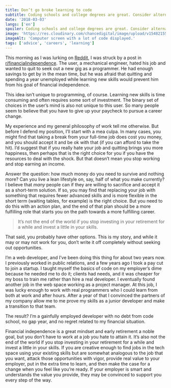 ```yaml
---
title: Don’t go broke learning to code
subtitle: Coding schools and college degrees are great. Consider alternative routes if you have them.
date: '2018-03-03'
langs: ['en']
spoiler: Coding schools and college degrees are great. Consider alternative routes if you have them.
image: 'https://res.cloudinary.com/chancedigital/image/upload/v1548215583/chance.tech/images/taras-shypka-424924-unsplash-1024x683.jpg'
imageAlt: 'Computer screen with a lot of code displayed.'
tags: ['advice', 'careers', 'learning']
---
```


This morning as I was lurking on [Reddit](https://www.reddit.com/user/chancethedev), I was struck by a post in [r/financialindependence](https://www.reddit.com/r/financialindependence/). The user, a mechanical engineer, hated his job and wanted to quit to seek out a new gig as a programmer. He had enough savings to get by in the mean time, but he was afraid that quitting and spending a year unemployed while learning new skills would prevent him from his goal of financial independence.

This idea isn’t unique to programming, of course. Learning new skills is time consuming and often requires some sort of investment. The binary set of choices in the user’s mind is also not unique to this user. So many people seem to believe that you have to give up your paycheck to pursue a career change.

My experience and my general philosophy of work tell me otherwise. But before I defend my position, I’ll start with a mea culpa. In many cases, you might find that taking a break from your full-time job does cost you money, and you should accept it and be ok with that (if you can afford to take the hit). I’d suggest that if you really hate your job and quitting brings you more happiness, then perhaps that is the right choice for you if you have the resources to deal with the shock. But that doesn’t mean you stop working and stop earning an income.

Answer the question: how much money do you need to survive and nothing more? Can you live a lean lifestyle on, say, half of what you make currently? I believe that *many* people can if they are willing to sacrifice and accept it as a short-term solution. If so, you may find that replacing your job with something that requires fewer advanced skills and is more flexible in the short term (waiting tables, for example) is the right choice. But you need to do this with an action plan, and the end of that plan should be a more fulfilling role that starts you on the path towards a more fulfilling career.

> It’s not the end of the world if you stop investing in your retirement for a while and invest a little in your skills.

That said, you probably have other options. This is my story, and while it may or may not work for you, don’t write it off completely without seeking out opportunities.

I’m a web developer, and I’ve been doing this thing for about two years now. I previously worked in public relations, and a few years ago I took a pay cut to join a startup. I taught myself the basics of code on my employer’s dime because he needed me to do it; clients had needs, and it was cheaper for my boss to train me rather than hire a real developer. I eventually found another job in the web space working as a project manager. At this job, I was lucky enough to work with real programmers who I could learn from both at work and after hours. After a year of that I convinced the partners of my company allow me to me prove my skills as a junior developer and make a transition to that team.

The result? I’m a gainfully employed developer with no debt from code school, no gap year, and no regret related to my financial situation.

Financial independence is a great mindset and early retirement a noble goal, but you don’t have to work at a job you hate to attain it. It’s also not the end of the world if you stop investing in your retirement for a while and invest a little in your skills. If you are creative enough to find jobs in the tech space using your existing skills but are somewhat analogous to the job that you want, attack those opportunities with vigor, provide real value to your employer, put in the extra time to learn, and then make the case for a change when you feel like you’re ready. If your employer is smart and understands the value you provide, they may be convinced to support you every step of the way.
